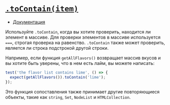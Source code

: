 # [`.toContain(item)`](../../index.md)

- [Документация](https://jestjs.io/docs/expect#tocontainitem)

Используйте `.toContain`, когда вы хотите проверить, находится ли элемент в массиве. Для проверки элементов в массиве используется `===`, строгая проверка на равенство. `.toContain` также может проверить, является ли строка подстрокой другой строки.

Например, если функция `getAllFlavors()` возвращает массив вкусов и вы хотите быть уверены, что в нем есть лайм, вы можете написать:

```js
test('the flavor list contains lime', () => {
  expect(getAllFlavors()).toContain('lime');
});
```

Это функция сопоставления также принимает другие повторяющиеся объекты, такие как `string`, `Set`, `NodeList` и `HTMLCollection`.
